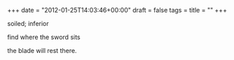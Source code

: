 +++
date = "2012-01-25T14:03:46+00:00"
draft = false
tags = 
title = ""
+++
<p>soiled; inferior</p>&#13;
<p>find where the sword sits</p>&#13;
<p>the blade will rest there.</p> 